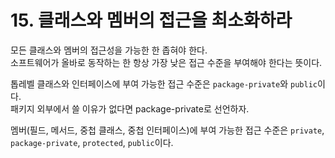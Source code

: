 # 15. 클래스와 멤버의 접근을 최소화하라

모든 클래스와 멤버의 접근성을 가능한 한 좁혀야 한다.  
소프트웨어가 올바로 동작하는 한 항상 가장 낮은 접근 수준을 부여해야 한다는 뜻이다.

톱레벨 클래스와 인터페이스에 부여 가능한 접근 수준은 `package-private`와 `public`이다.  
패키지 외부에서 쓸 이유가 없다면 package-private로 선언하자.

멤버(필드, 메서드, 중첩 클래스, 중첩 인터페이스)에 부여 가능한 접근 수준은 `private`, `package-private`, `protected`, `public`이다.  
